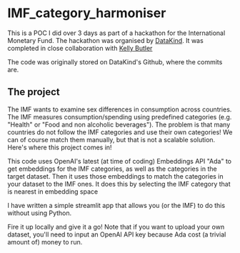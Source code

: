# IMF_category_harmoniser

This is a POC I did over 3 days as part of a hackathon for the International Monetary Fund. The hackathon was organised by [DataKind](https://www.datakind.org/). It was completed in close collaboration with [Kelly Butler](https://www.linkedin.com/in/kelly-e-butler/)

The code was originally stored on DataKind's Github, where the commits are.

## The project

The IMF wants to examine sex differences in consumption across countries. The IMF measures consumption/spending using predefined categories (e.g. "Health" or "Food and non alcoholic beverages"). The problem is that many countries do not follow the IMF categories and use their own categories! We can of course match them manually, but that is not a scalable solution. Here's where this project comes in!

This code uses OpenAI's latest (at time of coding) Embeddings API "Ada" to get embeddings for the IMF categories, as well as the categories in the target dataset. Then it uses those embeddings to match the categories in your dataset to the IMF ones. It does this by selecting the IMF category that is nearest in embedding space

I have written a simple streamlit app that allows you (or the IMF) to do this without using Python.

Fire it up locally and give it a go! Note that if you want to upload your own dataset, you'll need to input an OpenAI API key because Ada cost (a trivial amount of) money to run.
